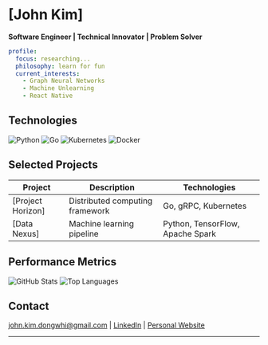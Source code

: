 # [John Kim]

**Software Engineer | Technical Innovator | Problem Solver**

```yaml
profile:
  focus: researching...
  philosophy: learn for fun
  current_interests:
    - Graph Neural Networks
    - Machine Unlearning
    - React Native
```

## Technologies

![Python](https://img.shields.io/badge/-Python-black?style=flat-square&logo=python)
![Go](https://img.shields.io/badge/-Go-black?style=flat-square&logo=go)
![Kubernetes](https://img.shields.io/badge/-Kubernetes-black?style=flat-square&logo=kubernetes)
![Docker](https://img.shields.io/badge/-Docker-black?style=flat-square&logo=docker)

## Selected Projects

| Project | Description | Technologies |
|---------|-------------|--------------|
| [Project Horizon] | Distributed computing framework | Go, gRPC, Kubernetes |
| [Data Nexus] | Machine learning pipeline | Python, TensorFlow, Apache Spark |

## Performance Metrics

![GitHub Stats](https://github-readme-stats.vercel.app/api?username=johnkimdw&show_icons=true&theme=dark&hide_border=true)
![Top Languages](https://github-readme-stats.vercel.app/api/top-langs/?username=johnkimdw&layout=compact&theme=dark&hide_border=true)

## Contact

[john.kim.dongwhi@gmail.com](mailto:john.kim.dongwhi@gmail.com) | 
[LinkedIn](https://www.linkedin.com/in/dongwhi-john-kim) | 
[Personal Website](https://johnkimdw.com)

---
